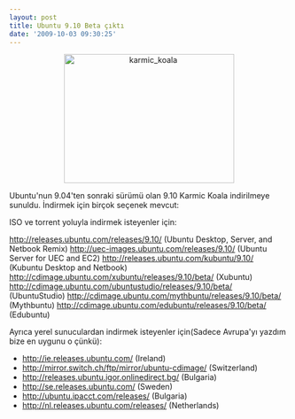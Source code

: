 ```yaml
---
layout: post
title: Ubuntu 9.10 Beta çıktı
date: '2009-10-03 09:30:25'
---
```


<p style="text-align:center;"><img class="size-full wp-image-445 aligncenter" title="karmic_koala" src="http://devdala.files.wordpress.com/2009/10/karmic_koala.jpg" alt="karmic_koala" width="307" height="233" /></p>
Ubuntu'nun 9.04'ten sonraki sürümü olan 9.10 Karmic Koala indirilmeye sunuldu. İndirmek için birçok seçenek mevcut:

ISO ve torrent yoluyla indirmek isteyenler için:

<a href="http://releases.ubuntu.com/releases/9.10/">http://releases.ubuntu.com/releases/9.10/</a> (Ubuntu Desktop, Server, and Netbook Remix)
<a href="http://uec-images.ubuntu.com/releases/9.10/">http://uec-images.ubuntu.com/releases/9.10/</a> (Ubuntu Server for UEC and EC2)
<a href="http://releases.ubuntu.com/kubuntu/9.10/">http://releases.ubuntu.com/kubuntu/9.10/</a> (Kubuntu Desktop and Netbook)
<a href="http://cdimage.ubuntu.com/xubuntu/releases/9.10/beta/">http://cdimage.ubuntu.com/xubuntu/releases/9.10/beta/</a> (Xubuntu)
<a href="http://cdimage.ubuntu.com/ubuntustudio/releases/9.10/beta/">http://cdimage.ubuntu.com/ubuntustudio/releases/9.10/beta/</a> (UbuntuStudio)
<a href="http://cdimage.ubuntu.com/mythbuntu/releases/9.10/beta/">http://cdimage.ubuntu.com/mythbuntu/releases/9.10/beta/</a> (Mythbuntu)
<a href="http://cdimage.ubuntu.com/edubuntu/releases/9.10/beta/">http://cdimage.ubuntu.com/edubuntu/releases/9.10/beta/</a> (Edubuntu)

Ayrıca yerel sunuculardan indirmek isteyenler için(Sadece Avrupa'yı yazdım bize en uygunu o çünkü):
<ul>
	<li><a href="http://ie.releases.ubuntu.com/9.10/">http://ie.releases.ubuntu.com/</a> (Ireland)</li>
	<li><a href="http://mirror.switch.ch/ftp/mirror/ubuntu-cdimage/9.10/">http://mirror.switch.ch/ftp/mirror/ubuntu-cdimage/</a> (Switzerland)</li>
	<li><a href="http://releases.ubuntu.igor.onlinedirect.bg/9.10/">http://releases.ubuntu.igor.onlinedirect.bg/</a> (Bulgaria)</li>
	<li><a href="http://se.releases.ubuntu.com/9.10/">http://se.releases.ubuntu.com/</a> (Sweden)</li>
	<li><a href="http://ubuntu.ipacct.com/releases/9.10/">http://ubuntu.ipacct.com/releases/</a> (Bulgaria)</li>
	<li><a href="http://nl.releases.ubuntu.com/releases/9.10/">http://nl.releases.ubuntu.com/releases/</a> (Netherlands)</li>
</ul>